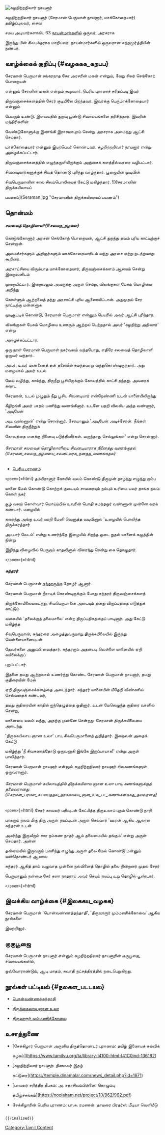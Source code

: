 ![கழறிற்றறிவார் நாயனார்](Kazharitarivar_Nayanar.jpg "கழறிற்றறிவார் நாயனார்")
கழறிற்றறிவார் நாயனார் (சேரமான் பெருமாள் நாயனார், மாக்கோதையார்) தமிழ்ப்புலவர், சைவ
சமய அடியார்களாகிய 63 [நாயன்மார்களில்](நாயன்மார்கள் "wikilink") ஒருவர், அரசராக
இருந்து பின் சிவபக்தராக மாறியவர். நாயன்மார்களில் ஒருவரான சுந்தமூர்த்தியின் நண்பர்.

## வாழ்க்கைக் குறிப்பு {#வழககக_கறபப}

சேரமான் பெருமாள் சங்கரநாத சேர அரசரின் மகன் என்றும், வேறு சிலர் செங்கோற் பொறையன்
என்னும் சேரனின் மகன் என்றும் கூறுவார். பெரிய புராணச் சரிதப்படி இவர்
திருவஞ்சைக்களத்தில் சேரர் குடியிலே பிறந்தவர். இவர்க்கு பெருமாக்கோதையார் என்னும்
பெயரும் உண்டு. இளவயதில் துறவு பூண்டு சிவாலயங்களை தரிசித்தார். இவரின் மந்திரிகளின்
வேண்டுகோளுக்கு இணங்கி இராசமாபுரம் சென்று அரசராக அமைந்து ஆட்சி செய்தார்.

மாக்கோதையார் என்னும் இயற்பெயர் கொண்டவர். கழறிற்றறிவார் நாயனார் என்று அழைக்கப்பட்டார்.
திருவஞ்சைக்களத்தில் எழுந்தருளியிருக்கும் அஞ்சைக் களத்தீஸ்வரரை வழிபட்டார்.
சிவனடியார்களுக்குச் சிவத் தொண்டு புரிந்து வாழ்ந்தார். பூஜையின் முடிவின்
சிவபெருமானின் கால் சிலம்பொலியைக் கேட்டு மகிழ்ந்தார். ![சேரமானின் திருக்கயிலாயப்
பயணம்](Seraman.jpg "சேரமானின் திருக்கயிலாயப் பயணம்")

## தொன்மம்

##### சலவைத் தொழிலாளி {#சலவத_தழலள}

கொடுங்கோளூர் அரசன் செங்கோற் பொறையன், ஆட்சி துறந்து தவம் புரிய காட்டிற்குச் சென்றான்.
அமைச்சர்களும் அறிஞர்களும் மாக்கோதையாரிடம் வந்து அரசை ஏற்று நடத்துமாறு கூறினர்.
அரசாட்சியை விரும்பாத மாக்கோதையார், திருவஞ்சைக்களம் ஆலயம் சென்று இறைவனிடம்
முறையிட்டார். இறைவனும் அவருக்கு அருள் செய்து, விலங்குகள் பேசும் மொழியை அறிந்து
கொள்ளும் ஆற்றலைத் தந்து அரசாட்சி புரிய ஆணையிட்டான். அதுமுதல் சேர நாட்டிற்கு மன்னனாக
முடிசூட்டிக் கொண்டு, சேரமான் பெருமாள் என்னும் பெயரில் அவர் ஆட்சி புரிந்தார்.
விலங்குகள் பேசும் மொழியை உணரும் ஆற்றல் பெற்றதால் அவர் 'கழறிற்று அறிவார்' என்று
அழைக்கப்பட்டார்.

ஒரு நாள் சேரமான் பெருமாள் நகர்வலம் வந்தபோது, எதிரே சலவைத் தொழிலாளி ஒருவர் வந்தார்.
அவர், உவர் மண்ணைத் தன் தலையில் சுமந்தவாறு வந்துகொண்டிருந்தார். அது மழையால் அவர் உடல்
மேல் வழிந்து, காய்ந்து, திருநீறு பூசியிருக்கும் கோலத்தில் காட்சி தந்தது. அவரைக் கண்ட
சேரமான், உடல் முழுதும் நீறு பூசிய சிவனடியார் என்றேண்ணி உடன் யானையிலிருந்து
கீழிறங்கி அவர் பாதம் பணிந்து வணங்கினார். உடனே பதறி விலகிய அந்த வண்ணார், 'அடியேன்
அடி வண்ணான்' என்று சொன்னார். சேரமானும் 'அடியேன் அடிச்சேரன். நீங்கள் சிவனின் திருநீற்றுக்
கோலத்தை எனக்கு நினைவு படுத்தினீர்கள். வருந்தாது செல்லுங்கள்' என்று சொன்னார்.

###### சேரமான் சலவைத் தொழிலாளியை சிவனடியாராக நினைத்து வணங்குதல் {#சரமன_சலவத_தழலளய_சவனடயரக_நனதத_வணஙகதல}

-   [பெரிய புராணம்](பெரிய_புராணம் "wikilink")

`<poem>`{=html} தம்பிரானார் கோயில் வலம் கொண்டு திருமுன் தாழ்ந்து எழுந்து கும்ப
யானை மேல் கொண்டு கொற்றக் குடையும் சாமரையும் நம்பும் உரிமை யவர் தாங்க நலம் கொள் நகர்
சூழ் வலம் கொள்வார் மொய்ம்பில் உவரின் பொதி சுமந்தஓர் வண்ணான் முன்னே வரக் கண்டார். மழையில்
கரைந்து அங்கு உவர் ஊறி மேனி வெளுத்த வடிவினால் \'உழையில் பொலிந்த திருக்கரத்தார்
அடியார் வேடம்\' என்று உணர்ந்தே இழையில் சிறந்த ஓடை நுதல் யானைக் கழுத்தின் நின்று
இழிந்து விழைவில் பெருகும் காதலினால் விரைந்து சென்று கை தொழுதார்.
`</poem>`{=html}

##### சுந்தரர்

சேரமான் பெருமாள் [சுந்தரருக்கு](சுந்தரமூர்த்தி_நாயனார் "wikilink") தோழர் ஆனார்.
சேரமான் பெருமாள் நீராடிக் கொண்டிருக்கும் போது சுந்தரர் திருவஞ்சைக்களத்
திருக்கோயிலையடைந்து, சிவபெருமானை அடையும் தனது விருப்பத்தை எடுத்துக் காட்டும்
வகையில் 'தலைக்குத் தலைமாலை' என்ற திருப்பதிகத்தைப் பாடினார். அது கேட்டு மகிழ்ந்த
சிவபெருமான், சுந்தரரை அழைத்துவருமாறு திருக்கயிலையில் இருந்து வெள்ளையானையுடன்
தேவர்களை அனுப்பி வைத்தார். சுந்தரரும் அதன்படி வெள்ளை யானையில் ஏறி கயிலைக்குப்
புறப்பட்டார்.

இதனை தமது ஆற்றலால் உணர்ந்து கொண்ட சேரமான் பெருமாள் நாயனார், தமது குதிரையின் மேல்
ஏறி திருவஞ்சைக்களத்தை அடைந்தார். சுந்தரர் யானையின் மீதேறி விண்ணில் செல்வதைக் கண்டவர்,
தமது குதிரையின் காதில் ஐந்தெழுத்தை ஓதினார். உடன் மேலெழுந்த குதிரை வானில் சென்று,
யானையை வலம் வந்து, அதற்கு முன்னே சென்றது. சேரமான் திருக்கயிலையை அடைந்து
'திருக்கயிலாய ஞான உலா' பாடி சிவபெருமானைத் துதித்தார். இறைவன் அதைக் கேட்டு
மகிழ்ந்து 'நீ சிவகணத்தோடு ஒருவனாகி இங்கே இருப்பாயாக!' என்று அருள் பாலித்தார்.
சேரமான் பெருமாள் நாயனார் என்னும் கழறிற்றறிவார் நாயனார் சிவகணங்களுள் ஒருவரானார்.

###### சேரமான் பெருமாள் கயிலாயத்தில் திருக்கயிலாய ஞான உலா பாடி கணங்களுக்குத் தலைவரானது {#சரமன_பரமள_கயலயததல_தரககயலய_ஞன_உல_பட_கணஙகளககத_தலவரனத}

`<poem>`{=html} சேரர் காவலர் பரிவுடன் கேட்பித்த திருஉலாப் புறம் கொண்டு நாரி
பாகரும் நலம் மிகு திரு அருள் நயப்புடன் அருள் செய்வார் \'ஊரன் ஆகிய ஆலால சுந்தரன் உடன்
அமர்ந்து இருவீரும் சார நம்கண நாதர் ஆம் தலைமையில் தங்கும்\' என்று அருள் செய்தார். அன்ன
தன்மையில் இருவரும் பணிந்து எழுந்து அருள் தலை மேல் கொண்டு மன்னும் வன்தொண்டர் ஆலால
சுந்தரர் ஆகித் தாம் வழுவாத முன்னை நல்வினைத் தொழில் தலை நின்றனர் முதல் சேரர்
பெருமானும் நன்மை சேர் கண நாதராய் அவர் செயும் நயப்பு உறு தொழில் பூண்டார்.
`</poem>`{=html}

## இலக்கிய வாழ்க்கை {#இலககய_வழகக}

சேரமான் பெருமாள் \'பொன்வண்ணத்தந்தாதி\', \'திருவாரூர் மும்மணிக்கோவை\' ஆகிய நூல்களை
இயற்றினார்.

## குருபூஜை

சேரமான் பெருமாள் நாயனார் என்னும் கழறிற்றறிவார் நாயனாரின் குருபூஜை, சிவாலயங்களில்,
ஒவ்வோராண்டும், ஆடி மாதம், சுவாதி நட்சத்திரத்தில் நடைபெறுகிறது.

## நூல்கள் பட்டியல் {#நலகள_படடயல}

-   [பொன்வண்ணத்தந்தாதி](பொன்வண்ணத்தந்தாதி "wikilink")
-   [திருக்கைலாய ஞான உலா](திருக்கைலாய_ஞான_உலா "wikilink")
-   [திருவாரூர் மும்மணிக்கோவை](திருவாரூர்_மும்மணிக்கோவை "wikilink")

## உசாத்துணை

-   [சேக்கிழார் பெருமான் அருளிய திருத்தொண்டர் புராணம்: தமிழ் இணையக் கல்விக்
    கழகம்](https://www.tamilvu.org/ta/library-l4100-html-l41C0ind-136182)
-   [கழறிற்றிவார் நாயனார்: தினமலர் இதழ்
    கட்டுரை](https://temple.dinamalar.com/news_detail.php?id=1971)
-   [பாவலர் சரித்திர தீபகம்: அ. சதாசிவம்பிள்ளை: கொழும்பு
    தமிழ்ச்சங்கம்](https://noolaham.net/project/10/962/962.pdf)
-   சேக்கிழாரின் பெரிய புராணம்: பா.சு. ரமணன். தாமரை பிரதர்ஸ் மீடியா வெளியீடு

```{=mediawiki}
{{Finalised}}
```
[Category:Tamil Content](Category:Tamil_Content "wikilink")
